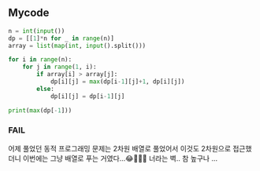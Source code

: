 ## Mycode
```python
n = int(input())
dp = [[1]*n for _ in range(n)]
array = list(map(int, input().split()))

for i in range(n):
    for j in range(1, i):
        if array[i] > array[j]:
            dp[i][j] = max(dp[i-1][j]+1, dp[i][j])
        else:
            dp[i][j] = dp[i-1][j]

print(max(dp[-1]))
```

### FAIL
어제 풀었던 동적 프로그래밍 문제는 2차원 배열로 풀었어서 이것도 2차원으로 접근했더니 이번에는 그냥 배열로 푸는 거였다...😂🤦🏻‍♀️
너라는 벽.. 참 높구나 ...
